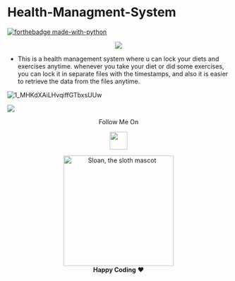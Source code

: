# Health-Managment-System
[![forthebadge made-with-python](http://ForTheBadge.com/images/badges/made-with-python.svg)](https://www.python.org/)
</p> 
<p align="center"><img src="https://img.shields.io/badge/Author-adityamangal-green.svg"> 
</p>

* This is a health management system where u can lock your diets and exercises anytime. whenever you take your diet or did some exercises, you can lock it in separate files with the timestamps, and also it is easier to retrieve the data from the files anytime. 

![1_MHKdXAiLHvqiffGTbxsUUw](https://user-images.githubusercontent.com/68494604/92581002-bdc01400-f2ac-11ea-8d8f-70ca4bb016b2.jpeg)


<img src="https://github-readme-stats.vercel.app/api?username=adityamangal1&&show_icons=true&title_color=ffffff&icon_color=bb2acf&text_color=daf7dc&bg_color=ffba2c">
<p align="center">
  Follow Me On
</p>
<p align="center">
  <a href="https://www.instagram.com/adityamangal/">
    <img src="http://clipart-library.com/images_k/instagram-png-transparent/instagram-png-transparent-16.png" width="40" height="40">
    </a>
</p>


<p align="center">
  <img alt="Sloan, the sloth mascot" width="250px" src="https://thepracticaldev.s3.amazonaws.com/uploads/user/profile_image/31047/af153cd6-9994-4a68-83f4-8ddf3e13f0bf.jpg">
  <br>
  <strong>Happy Coding</strong> ❤️
</p>
